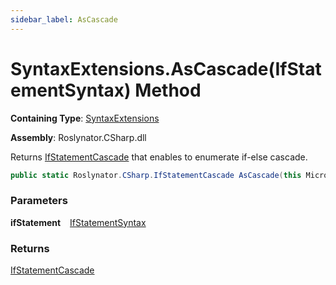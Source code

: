 ```yaml
---
sidebar_label: AsCascade
---
```


# SyntaxExtensions\.AsCascade\(IfStatementSyntax\) Method

**Containing Type**: [SyntaxExtensions](../index.md)

**Assembly**: Roslynator\.CSharp\.dll

  
Returns [IfStatementCascade](../../IfStatementCascade/index.md) that enables to enumerate if\-else cascade\.

```csharp
public static Roslynator.CSharp.IfStatementCascade AsCascade(this Microsoft.CodeAnalysis.CSharp.Syntax.IfStatementSyntax ifStatement)
```

### Parameters

**ifStatement** &ensp; [IfStatementSyntax](https://docs.microsoft.com/en-us/dotnet/api/microsoft.codeanalysis.csharp.syntax.ifstatementsyntax)

### Returns

[IfStatementCascade](../../IfStatementCascade/index.md)

